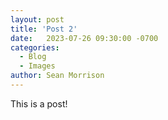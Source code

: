 ```yaml
---
layout: post
title: 'Post 2'
date:   2023-07-26 09:30:00 -0700
categories:
  - Blog
  - Images
author: Sean Morrison
---
```


This is a post!